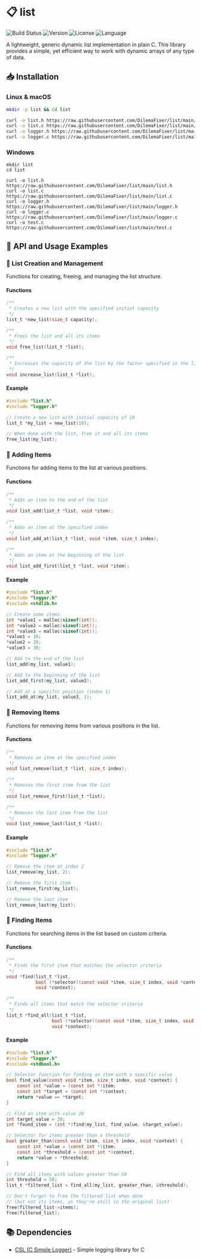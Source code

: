# 📋 list

![Build Status](https://img.shields.io/badge/build-passing-brightgreen)
![Version](https://img.shields.io/badge/version-1.0.0-blue)
![License](https://img.shields.io/badge/license-MIT-green)
![Language](https://img.shields.io/badge/language-C-orange)

A lightweight, generic dynamic list implementation in plain C. This library provides a simple, yet efficient way to work with dynamic arrays of any type of data.

## 📥 Installation

### Linux & macOS

```bash
mkdir -p list && cd list

curl -o list.h https://raw.githubusercontent.com/DilemaFixer/list/main/list.h
curl -o list.c https://raw.githubusercontent.com/DilemaFixer/list/main/list.c
curl -o logger.h https://raw.githubusercontent.com/DilemaFixer/list/main/logger.h
curl -o logger.c https://raw.githubusercontent.com/DilemaFixer/list/main/logger.c
```

### Windows

```batch
mkdir list
cd list

curl -o list.h https://raw.githubusercontent.com/DilemaFixer/list/main/list.h
curl -o list.c https://raw.githubusercontent.com/DilemaFixer/list/main/list.c
curl -o logger.h https://raw.githubusercontent.com/DilemaFixer/list/main/logger.h
curl -o logger.c https://raw.githubusercontent.com/DilemaFixer/list/main/logger.c
curl -o test.c https://raw.githubusercontent.com/DilemaFixer/list/main/test.c
```

## 🔧 API and Usage Examples

### 📌 List Creation and Management

Functions for creating, freeing, and managing the list structure.

#### Functions

```c
/**
 * Creates a new list with the specified initial capacity
 */
list_t *new_list(size_t capacity);

/**
 * Frees the list and all its items
 */
void free_list(list_t *list);

/**
 * Increases the capacity of the list by the factor specified in the list
 */
void increase_list(list_t *list);
```

#### Example

```c
#include "list.h"
#include "logger.h"

// Create a new list with initial capacity of 10
list_t *my_list = new_list(10);

// When done with the list, free it and all its items
free_list(my_list);
```

### 📌 Adding Items

Functions for adding items to the list at various positions.

#### Functions

```c
/**
 * Adds an item to the end of the list
 */
void list_add(list_t *list, void *item);

/**
 * Adds an item at the specified index
 */
void list_add_at(list_t *list, void *item, size_t index);

/**
 * Adds an item at the beginning of the list
 */
void list_add_first(list_t *list, void *item);
```

#### Example

```c
#include "list.h"
#include "logger.h"
#include <stdlib.h>

// Create some items
int *value1 = malloc(sizeof(int));
int *value2 = malloc(sizeof(int));
int *value3 = malloc(sizeof(int));
*value1 = 10;
*value2 = 20;
*value3 = 30;

// Add to the end of the list
list_add(my_list, value1);

// Add to the beginning of the list
list_add_first(my_list, value2);

// Add at a specific position (index 1)
list_add_at(my_list, value3, 1);
```

### 📌 Removing Items

Functions for removing items from various positions in the list.

#### Functions

```c
/**
 * Removes an item at the specified index
 */
void list_remove(list_t *list, size_t index);

/**
 * Removes the first item from the list
 */
void list_remove_first(list_t *list);

/**
 * Removes the last item from the list
 */
void list_remove_last(list_t *list);
```

#### Example

```c
#include "list.h"
#include "logger.h"

// Remove the item at index 2
list_remove(my_list, 2);

// Remove the first item
list_remove_first(my_list);

// Remove the last item
list_remove_last(my_list);
```

### 📌 Finding Items

Functions for searching items in the list based on custom criteria.

#### Functions

```c
/**
 * Finds the first item that matches the selector criteria
 */
void *find(list_t *list, 
           bool (*selector)(const void *item, size_t index, void *context),
           void *context);

/**
 * Finds all items that match the selector criteria
 */
list_t *find_all(list_t *list, 
                 bool (*selector)(const void *item, size_t index, void *context),
                 void *context);
```

#### Example

```c
#include "list.h"
#include "logger.h"
#include <stdbool.h>

// Selector function for finding an item with a specific value
bool find_value(const void *item, size_t index, void *context) {
    const int *value = (const int *)item;
    const int *target = (const int *)context;
    return *value == *target;
}

// Find an item with value 20
int target_value = 20;
int *found_item = (int *)find(my_list, find_value, &target_value);

// Selector for items greater than a threshold
bool greater_than(const void *item, size_t index, void *context) {
    const int *value = (const int *)item;
    const int *threshold = (const int *)context;
    return *value > *threshold;
}

// Find all items with values greater than 50
int threshold = 50;
list_t *filtered_list = find_all(my_list, greater_than, &threshold);

// Don't forget to free the filtered list when done
// (but not its items, as they're still in the original list)
free(filtered_list->items);
free(filtered_list);
```

## 📚 Dependencies

- [CSL (C Simple Logger)](https://github.com/DilemaFixer/CSL) - Simple logging library for C

